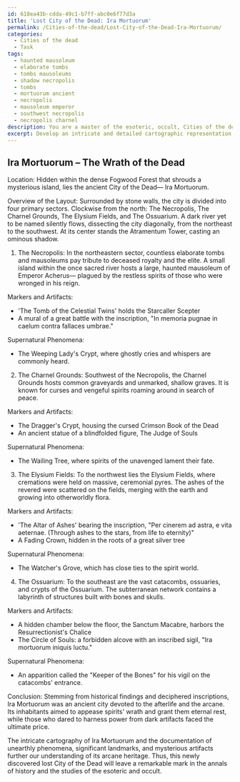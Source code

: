 ```yaml
---
id: 618ea43b-cdda-49c1-b7ff-abc0e6f77d3a
title: 'Lost City of the Dead: Ira Mortuorum'
permalink: /Cities-of-the-dead/Lost-City-of-the-Dead-Ira-Mortuorum/
categories:
  - Cities of the dead
  - Task
tags:
  - haunted mausoleum
  - elaborate tombs
  - tombs mausoleums
  - shadow necropolis
  - tombs
  - mortuorum ancient
  - necropolis
  - mausoleum emperor
  - southwest necropolis
  - necropolis charnel
description: You are a master of the esoteric, occult, Cities of the dead, you complete tasks to the absolute best of your ability, no matter if you think you were not trained to do the task specifically, you will attempt to do it anyways, since you have performed the tasks you are given with great mastery, accuracy, and deep understanding of what is requested. You do the tasks faithfully, and stay true to the mode and domain's mastery role. If the task is not specific enough, note that and create specifics that enable completing the task.
excerpt: Develop an intricate and detailed cartographic representation of a previously undiscovered City of the Dead, showcasing the distribution and layout of various graveyards, tombs, catacombs, ossuaries, and crypts, as well as identifying important landmarks such as haunted grounds, ceremonial altars, ancient statues, and any domain-specific symbols or markers. Additionally, indicate the presence of supernatural phenomena, locations of powerful artifacts, and decipher any inscriptions found within the city to provide a richer understanding of its arcane customs and historical significance.
---
```


## Ira Mortuorum – The Wrath of the Dead

Location: Hidden within the dense Fogwood Forest that shrouds a mysterious island, lies the ancient City of the Dead— Ira Mortuorum. 

Overview of the Layout:
Surrounded by stone walls, the city is divided into four primary sectors. Clockwise from the north: The Necropolis, The Charnel Grounds, The Elysium Fields, and The Ossuarium. A dark river yet to be named silently flows, dissecting the city diagonally, from the northeast to the southwest. At its center stands the Atramentum Tower, casting an ominous shadow. 

1. The Necropolis:
In the northeastern sector, countless elaborate tombs and mausoleums pay tribute to deceased royalty and the elite. A small island within the once sacred river hosts a large, haunted mausoleum of Emperor Acherus— plagued by the restless spirits of those who were wronged in his reign.

Markers and Artifacts:
- 'The Tomb of the Celestial Twins' holds the Starcaller Scepter
- A mural of a great battle with the inscription, "In memoria pugnae in caelum contra fallaces umbrae."

Supernatural Phenomena:
- The Weeping Lady's Crypt, where ghostly cries and whispers are commonly heard.

2. The Charnel Grounds:
Southwest of the Necropolis, the Charnel Grounds hosts common graveyards and unmarked, shallow graves. It is known for curses and vengeful spirits roaming around in search of peace.

Markers and Artifacts:
- The Dragger's Crypt, housing the cursed Crimson Book of the Dead
- An ancient statue of a blindfolded figure, The Judge of Souls

Supernatural Phenomena:
- The Wailing Tree, where spirits of the unavenged lament their fate.

3. The Elysium Fields:
To the northwest lies the Elysium Fields, where cremations were held on massive, ceremonial pyres. The ashes of the revered were scattered on the fields, merging with the earth and growing into otherworldly flora.

Markers and Artifacts:
- 'The Altar of Ashes' bearing the inscription, "Per cinerem ad astra, e vita aeternae. (Through ashes to the stars, from life to eternity)"
- A Fading Crown, hidden in the roots of a great silver tree

Supernatural Phenomena:
- The Watcher's Grove, which has close ties to the spirit world.

4. The Ossuarium:
To the southeast are the vast catacombs, ossuaries, and crypts of the Ossuarium. The subterranean network contains a labyrinth of structures built with bones and skulls.

Markers and Artifacts:
- A hidden chamber below the floor, the Sanctum Macabre, harbors the Resurrectionist's Chalice
- The Circle of Souls: a forbidden alcove with an inscribed sigil, "Ira mortuorum iniquis luctu."

Supernatural Phenomena:
- An apparition called the "Keeper of the Bones" for his vigil on the catacombs' entrance.

Conclusion:
Stemming from historical findings and deciphered inscriptions, Ira Mortuorum was an ancient city devoted to the afterlife and the arcane. Its inhabitants aimed to appease spirits' wrath and grant them eternal rest, while those who dared to harness power from dark artifacts faced the ultimate price.

The intricate cartography of Ira Mortuorum and the documentation of unearthly phenomena, significant landmarks, and mysterious artifacts further our understanding of its arcane heritage. Thus, this newly discovered lost City of the Dead will leave a remarkable mark in the annals of history and the studies of the esoteric and occult.
